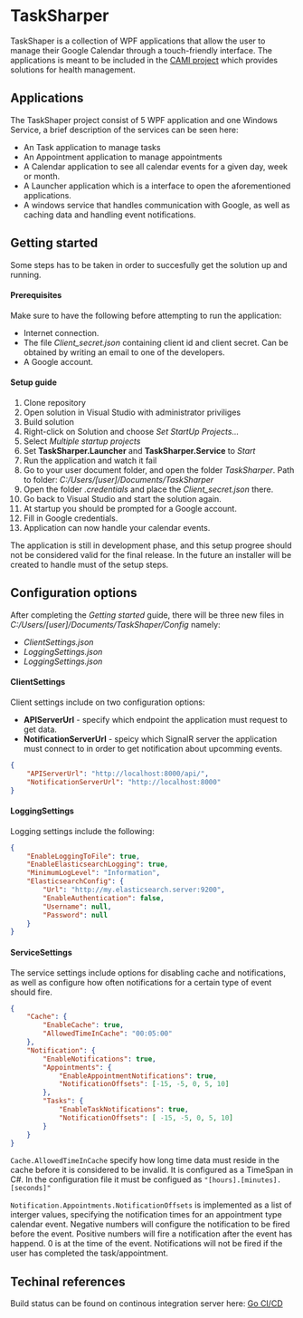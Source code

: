  # TaskSharper
TaskShaper is a collection of WPF applications that allow the user to manage their Google Calendar through a touch-friendly interface.
The applications is meant to be included in the [CAMI project](http://www.aal-europe.eu/projects/cami/) which provides
solutions for health management. 

## Applications
The TaskShaper project consist of 5 WPF application and one Windows Service, a brief description of the services can be seen here:
- An Task application to manage tasks
- An Appointment application to manage appointments
- A Calendar application to see all calendar events for a given day, week or month. 
- A Launcher application which is a interface to open the aforementioned applications.
- A windows service that handles communication with Google, as well as caching data and handling event notifications. 

## Getting started
Some steps has to be taken in order to succesfully get the solution up and running.
#### Prerequisites
Make sure to have the following before attempting to run the application:
- Internet connection.
- The file _Client_secret.json_ containing client id and client secret. Can be obtained by writing an email to one of the developers. 
- A Google account.

#### Setup guide
1. Clone repository
2. Open solution in Visual Studio with administrator priviliges
3. Build solution
4. Right-click on Solution and choose _Set StartUp Projects..._
5. Select _Multiple startup projects_
6. Set __TaskSharper.Launcher__ and __TaskSharper.Service__ to _Start_
7. Run the application and watch it fail
8. Go to your user document folder, and open the folder _TaskSharper_. Path to folder: _C:/Users/[user]/Documents/TaskSharper_
9. Open the folder _.credentials_ and place the _Client_secret.json_ there.
10. Go back to Visual Studio and start the solution again. 
11. At startup you should be prompted for a Google account. 
12. Fill in Google credentials. 
13. Application can now handle your calendar events.

The application is still in development phase, and this setup progree should not be considered valid for the final release. 
In the future an installer will be created to handle must of the setup steps. 

## Configuration options
After completing the _Getting started_ guide, there will be three new files in _C:/Users/[user]/Documents/TaskShaper/Config_ namely:
- _ClientSettings.json_
- _LoggingSettings.json_
- _LoggingSettings.json_

#### ClientSettings
Client settings include on two configuration options: 
- __APIServerUrl__ - specify which endpoint the application must request to get data.
- __NotificationServerUrl__ - speicy which SignalR server the application must connect to in order to get notification about upcomming events. 

```json
{
    "APIServerUrl": "http://localhost:8000/api/",
    "NotificationServerUrl": "http://localhost:8000"
}
```

#### LoggingSettings
Logging settings include the following: 
```json
{
    "EnableLoggingToFile": true,
    "EnableElasticsearchLogging": true,
    "MinimumLogLevel": "Information",
    "ElasticsearchConfig": {
        "Url": "http://my.elasticsearch.server:9200",
        "EnableAuthentication": false,
        "Username": null,
        "Password": null
    }
}
```

#### ServiceSettings

The service settings include options for disabling cache and notifications, as well as configure how often notifications
for a certain type of event should fire. 

```json
{
    "Cache": {
        "EnableCache": true,
        "AllowedTimeInCache": "00:05:00"
    },
    "Notification": {
        "EnableNotifications": true,
        "Appointments": {
            "EnableAppointmentNotifications": true,
            "NotificationOffsets": [-15, -5, 0, 5, 10]
        },
        "Tasks": {
            "EnableTaskNotifications": true,
            "NotificationOffsets": [ -15, -5, 0, 5, 10]
        }
    }
}
```

`Cache.AllowedTimeInCache` specify how long time data must reside in the cache before it is considered to be invalid.
It is configured as a TimeSpan in C#. In the configuration file it must be configued as `"[hours].[minutes].[seconds]"`

`Notification.Appointments.NotificationOffsets` is implemented as a list of interger values, specifying the notification times
for an appointment type calendar event. Negative numbers will configure the notification to be fired before the event. 
Positive numbers will fire a notification after the event has happend. 0 is at the time of the event. Notifications will not
be fired if the user has completed the task/appointment.

## Techinal references
Build status can be found on continous integration server here: [Go CI/CD](http://alminde1.mynetgear.com:8153/go/pipelines)